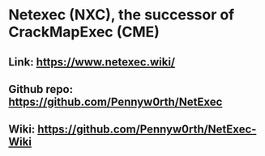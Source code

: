 # Netexec (NXC), the successor of CrackMapExec (CME)

## Link: https://www.netexec.wiki/

## Github repo: https://github.com/Pennyw0rth/NetExec

## Wiki: https://github.com/Pennyw0rth/NetExec-Wiki
